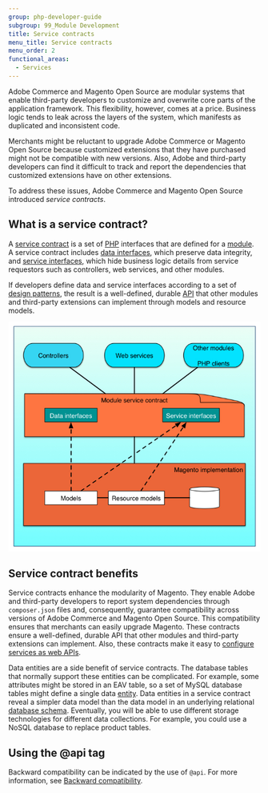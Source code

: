 ```yaml
---
group: php-developer-guide
subgroup: 99_Module Development
title: Service contracts
menu_title: Service contracts
menu_order: 2
functional_areas:
  - Services
---
```


Adobe Commerce and Magento Open Source are modular systems that enable third-party developers to customize and overwrite core parts of the application framework. This flexibility, however, comes at a price. Business logic tends to leak across the layers of the system, which manifests as duplicated and inconsistent code.

Merchants might be reluctant to upgrade Adobe Commerce or Magento Open Source because customized extensions that they have purchased might not be compatible with new versions. Also, Adobe and third-party developers can find it difficult to track and report the dependencies that customized extensions have on other extensions.

To address these issues, Adobe Commerce and Magento Open Source introduced _service contracts_.

## What is a service contract?

A [service contract](https://glossary.magento.com/service-contract) is a set of [PHP](https://glossary.magento.com/php) interfaces that are defined for a [module](https://glossary.magento.com/module).
A service contract includes [data interfaces](design-patterns.md#data-interfaces), which preserve data integrity, and [service interfaces](design-patterns.md#service-interfaces), which hide business logic details from service requestors such as controllers, web services, and other modules.

If developers define data and service interfaces according to a set of [design patterns](design-patterns.md), the result is a well-defined, durable [API](https://glossary.magento.com/api) that other modules and third-party extensions can implement through models and resource models.

![Service Contracts](../../../_images/msc.jpg)

## Service contract benefits

Service contracts enhance the modularity of Magento. They enable Adobe and third-party developers to report system dependencies through `composer.json` files and, consequently, guarantee compatibility across versions of Adobe Commerce and Magento Open Source. This compatibility ensures that merchants can easily upgrade Magento.
These contracts ensure a well-defined, durable API that other modules and third-party extensions can implement. Also, these contracts make it easy to [configure services as web APIs](../web-api/services.md).

Data entities are a side benefit of service contracts.
The database tables that normally support these entities can be complicated.
For example, some attributes might be stored in an EAV table, so a set of MySQL database tables might define a single data [entity](https://glossary.magento.com/entity).
Data entities in a service contract reveal a simpler data model than the data model in an underlying relational [database schema](https://glossary.magento.com/database-schema).
Eventually, you will be able to use different storage technologies for different data collections. For example, you could use a NoSQL database to replace product tables.

## Using the @api tag

Backward compatibility can be indicated by the use of `@api`. For more information, see [Backward compatibility](https://developer.adobe.com/commerce/contributor/guides/code-contributions/backward-compatibility-policy/).
